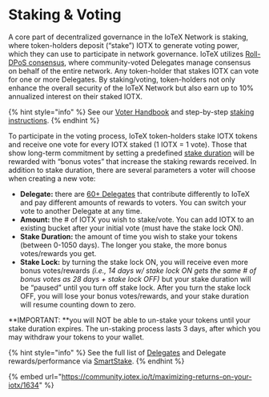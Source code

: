 # Staking & Voting

A core part of decentralized governance in the IoTeX Network is staking, where token-holders deposit (“stake”) IOTX to generate voting power, which they can use to participate in network governance. IoTeX utilizes [Roll-DPoS consensus](https://res.cloudinary.com/dokc3pa1x/image/upload/v1559623484/Research%20Paper/Academic\_Paper\_Yellow\_Paper.pdf), where community-voted Delegates manage consensus on behalf of the entire network. Any token-holder that stakes IOTX can vote for one or more Delegates. By staking/voting, token-holders not only enhance the overall security of the IoTeX Network but also earn up to 10% annualized interest on their staked IOTX.

{% hint style="info" %}
See our [Voter Handbook](https://docs.google.com/presentation/d/e/2PACX-1vSrTSl2o2or7TJNpmjcOd57fbHgYGIwTJg0gJmkGuL5Ci5l3hgW1WMDVpzsleA9Vk5gN5OyjAe9osy-/pub?start=false\&loop=false\&delayms=3000\&slide=id.p1) and step-by-step [staking instructions](https://medium.com/@iotex/native-staking-on-iotex-mainnet-ga-machina-is-live-5ab572a22d57).
{% endhint %}

To participate in the voting process, IoTeX token-holders stake IOTX tokens and receive one vote for every IOTX staked (1 IOTX = 1 vote). Those that show long-term commitment by setting a predefined [stake duration](https://drive.google.com/file/d/1hw3o3PVohR4E5XFjkX3pQvEc6APdO1pB/view?usp=sharing) will be rewarded with “bonus votes” that increase the staking rewards received. In addition to stake duration, there are several parameters a voter will choose when creating a new vote:

* **Delegate:** there are [60+ Delegates](http://member.iotex.io) that contribute differently to IoTeX and pay different amounts of rewards to voters. You can switch your vote to another Delegate at any time.
* **Amount:** the # of IOTX you wish to stake/vote. You can add IOTX to an existing bucket after your initial vote (must have the stake lock ON).
* **Stake Duration:** the amount of time you wish to stake your tokens (between 0-1050 days). The longer you stake, the more bonus votes/rewards you get.
* **Stake Lock:** by turning the stake lock ON, you will receive even more bonus votes/rewards _(i.e., 14 days w/ stake lock ON gets the same # of bonus votes as 28 days + stake lock OFF)_ but your stake duration will be “paused” until you turn off stake lock. After you turn the stake lock OFF, you will lose your bonus votes/rewards, and your stake duration will resume counting down to zero.

**IMPORTANT: **you will NOT be able to un-stake your tokens until your stake duration expires. The un-staking process lasts 3 days, after which you may withdraw your tokens to your wallet.

{% hint style="info" %}
See the full list of [Delegates](https://member.iotex.io) and Delegate rewards/performance via [SmartStake](https://iotex.smartstake.io).
{% endhint %}

{% embed url="https://community.iotex.io/t/maximizing-returns-on-your-iotx/1634" %}
